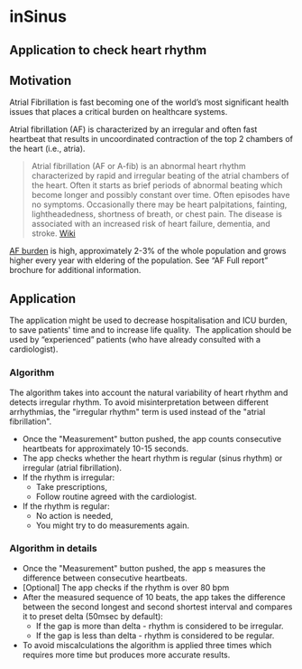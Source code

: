 # inSinus 
## Application to check heart rhythm

## Motivation

Atrial Fibrillation is fast becoming one of the world’s most significant health issues that places a critical burden on healthcare systems.

Atrial fibrillation (AF) is characterized by an irregular and often fast heartbeat that results in uncoordinated contraction of the top 2 chambers of the heart (i.e., atria). 

> Atrial fibrillation (AF or A-fib) is an abnormal heart rhythm characterized by rapid and irregular beating of the atrial chambers of the heart. Often it starts as brief periods of abnormal beating which become longer and possibly constant over time. Often episodes have no symptoms. Occasionally there may be heart palpitations, fainting, lightheadedness, shortness of breath, or chest pain. The disease is associated with an increased risk of heart failure, dementia, and stroke. <a href="https://en.wikipedia.org/wiki/Atrial_fibrillation">Wiki</a>

[AF burden](https://www.ncbi.nlm.nih.gov/pmc/articles/PMC4064952/) is high, approximately 2-3% of the whole population and grows higher every year with eldering of the population. See “AF Full report” brochure for additional information.

## Application

The application might be used to decrease hospitalisation and ICU burden, to save patients' time and to increase life quality. 
The application should be used by “experienced” patients (who have already consulted with a cardiologist). 

### Algorithm

The algorithm takes into account the natural variability of heart rhythm and detects irregular rhythm. To avoid misinterpretation between different arrhythmias, the "irregular rhythm" term is used instead of the "atrial fibrillation". 

* Once the "Measurement" button pushed, the app counts consecutive heartbeats for approximately 10-15 seconds. 
* The app checks whether the heart rhythm is regular (sinus rhythm) or irregular (atrial fibrillation).
* If the rhythm is irregular: 
  * Take prescriptions, 
  * Follow routine agreed with the cardiologist.
* If the rhythm is regular:
  * No action is needed,
  * You might try to do measurements again.
  
### Algorithm in details

* Once the "Measurement" button pushed, the app s
measures the difference between consecutive heartbeats. 
* [Optional] The app checks if the rhythm is over 80 bpm 
* After the measured sequence of 10 beats, the app takes the difference between the second longest and second shortest interval and compares it to preset delta (50msec by default):
  * If the gap is more than delta - rhythm is considered to be irregular.
  * If the gap is less than delta - rhythm is considered to be regular.
* To avoid miscalculations the algorithm is applied three times which requires more time but produces more accurate results.

